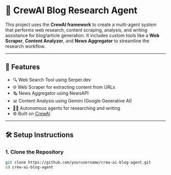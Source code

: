 # 🧠 CrewAI Blog Research Agent

This project uses the **CrewAI framework** to create a multi-agent system that performs web research, content scraping, analysis, and writing assistance for blog/article generation. It includes custom tools like a **Web Scraper**, **Content Analyzer**, and **News Aggregator** to streamline the research workflow.

---

## 🚀 Features

- 🔍 Web Search Tool using Serper.dev
- 🌐 Web Scraper for extracting content from URLs
- 🗞️ News Aggregator using NewsAPI
- 📊 Content Analysis using Gemini (Google Generative AI)
- 🧑‍💻 Autonomous agents for researching and writing
- ⚙️ Built on [CrewAI](https://github.com/joaomdmoura/crewAI)

---

## 🛠️ Setup Instructions

### 1. Clone the Repository

```bash
git clone https://github.com/yourusername/crew-ai-blog-agent.git
cd crew-ai-blog-agent
```
